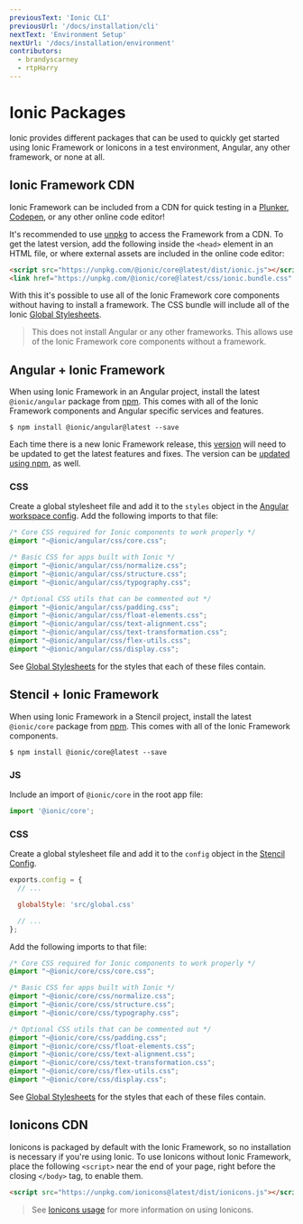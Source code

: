 ```yaml
---
previousText: 'Ionic CLI'
previousUrl: '/docs/installation/cli'
nextText: 'Environment Setup'
nextUrl: '/docs/installation/environment'
contributors:
  - brandyscarney
  - rtpHarry
---
```


# Ionic Packages

Ionic provides different packages that can be used to quickly get started using Ionic Framework or Ionicons in a test environment, Angular, any other framework, or none at all.

## Ionic Framework CDN

Ionic Framework can be included from a CDN for quick testing in a [Plunker](https://plnkr.co/), [Codepen](https://codepen.io), or any other online code editor!

It's recommended to use [unpkg](https://unpkg.com) to access the Framework from a CDN. To get the latest version, add the following inside the `<head>` element in an HTML file, or where external assets are included in the online code editor:

```html
<script src="https://unpkg.com/@ionic/core@latest/dist/ionic.js"></script>
<link href="https://unpkg.com/@ionic/core@latest/css/ionic.bundle.css" rel="stylesheet">
```

With this it's possible to use all of the Ionic Framework core components without having to install a framework. The CSS bundle will include all of the Ionic [Global Stylesheets](../layout/global-stylesheets).

> This does not install Angular or any other frameworks. This allows use of the Ionic Framework core components without a framework.


## Angular + Ionic Framework

When using Ionic Framework in an Angular project, install the latest `@ionic/angular` package from [npm](/docs/faq/glossary#npm). This comes with all of the Ionic Framework components and Angular specific services and features.

```shell
$ npm install @ionic/angular@latest --save
```

Each time there is a new Ionic Framework release, this [version](/docs/intro/versioning) will need to be updated to get the latest features and fixes. The version can be [updated using npm](/docs/faq/tips#updating-dependencies), as well.


### CSS

Create a global stylesheet file and add it to the `styles` object in the [Angular workspace config](https://angular.io/guide/workspace-config). Add the following imports to that file:

```css
/* Core CSS required for Ionic components to work properly */
@import "~@ionic/angular/css/core.css";

/* Basic CSS for apps built with Ionic */
@import "~@ionic/angular/css/normalize.css";
@import "~@ionic/angular/css/structure.css";
@import "~@ionic/angular/css/typography.css";

/* Optional CSS utils that can be commented out */
@import "~@ionic/angular/css/padding.css";
@import "~@ionic/angular/css/float-elements.css";
@import "~@ionic/angular/css/text-alignment.css";
@import "~@ionic/angular/css/text-transformation.css";
@import "~@ionic/angular/css/flex-utils.css";
@import "~@ionic/angular/css/display.css";
```

See [Global Stylesheets](../layout/global-stylesheets) for the styles that each of these files contain.


## Stencil + Ionic Framework

When using Ionic Framework in a Stencil project, install the latest `@ionic/core` package from [npm](/docs/faq/glossary#npm). This comes with all of the Ionic Framework components.

```shell
$ npm install @ionic/core@latest --save
```

### JS

Include an import of `@ionic/core` in the root app file:

```typescript
import '@ionic/core';
```

### CSS

Create a global stylesheet file and add it to the `config` object in the [Stencil Config](https://stenciljs.com/docs/config).

```javascript
exports.config = {
  // ...

  globalStyle: 'src/global.css'

  // ...
};
```

Add the following imports to that file:

```css
/* Core CSS required for Ionic components to work properly */
@import "~@ionic/core/css/core.css";

/* Basic CSS for apps built with Ionic */
@import "~@ionic/core/css/normalize.css";
@import "~@ionic/core/css/structure.css";
@import "~@ionic/core/css/typography.css";

/* Optional CSS utils that can be commented out */
@import "~@ionic/core/css/padding.css";
@import "~@ionic/core/css/float-elements.css";
@import "~@ionic/core/css/text-alignment.css";
@import "~@ionic/core/css/text-transformation.css";
@import "~@ionic/core/css/flex-utils.css";
@import "~@ionic/core/css/display.css";
```

See [Global Stylesheets](../layout/global-stylesheets) for the styles that each of these files contain.


## Ionicons CDN

Ionicons is packaged by default with the Ionic Framework, so no installation is necessary if you're using Ionic. To use Ionicons without Ionic Framework, place the following `<script>` near the end of your page, right before the closing `</body>` tag, to enable them.

```html
<script src="https://unpkg.com/ionicons@latest/dist/ionicons.js"></script>
```

> See [Ionicons usage](https://ionicons.com/usage) for more information on using Ionicons.

